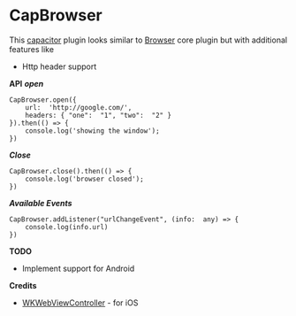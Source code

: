 # CapBrowser
This [capacitor](https://capacitor.ionicframework.com/) plugin looks similar to [Browser](https://capacitor.ionicframework.com/docs/apis/browser) core plugin but with additional features like 
 - Http header support

**API** 
***open***

    CapBrowser.open({
        url:  'http://google.com/',
        headers: { "one":  "1", "two":  "2" }
    }).then(() => {
        console.log('showing the window');
    })

***Close***

    CapBrowser.close().then(() => {
	    console.log('browser closed');
    })
   
   ***Available Events***

    CapBrowser.addListener("urlChangeEvent", (info:  any) => {
	    console.log(info.url)
    })

**TODO**
 - Implement support for Android

**Credits**
 - [WKWebViewController](https://github.com/Meniny/WKWebViewController) - for iOS
